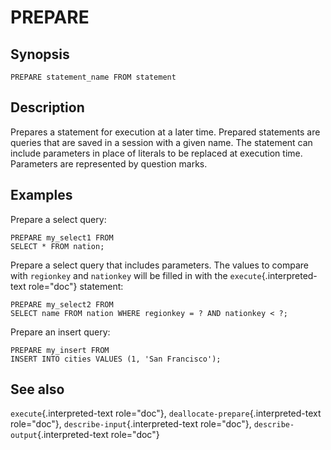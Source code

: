 # PREPARE

## Synopsis

``` text
PREPARE statement_name FROM statement
```

## Description

Prepares a statement for execution at a later time. Prepared statements
are queries that are saved in a session with a given name. The statement
can include parameters in place of literals to be replaced at execution
time. Parameters are represented by question marks.

## Examples

Prepare a select query:

    PREPARE my_select1 FROM
    SELECT * FROM nation;

Prepare a select query that includes parameters. The values to compare
with `regionkey` and `nationkey` will be filled in with the
`execute`{.interpreted-text role="doc"} statement:

    PREPARE my_select2 FROM
    SELECT name FROM nation WHERE regionkey = ? AND nationkey < ?;

Prepare an insert query:

    PREPARE my_insert FROM
    INSERT INTO cities VALUES (1, 'San Francisco');

## See also

`execute`{.interpreted-text role="doc"},
`deallocate-prepare`{.interpreted-text role="doc"},
`describe-input`{.interpreted-text role="doc"},
`describe-output`{.interpreted-text role="doc"}
